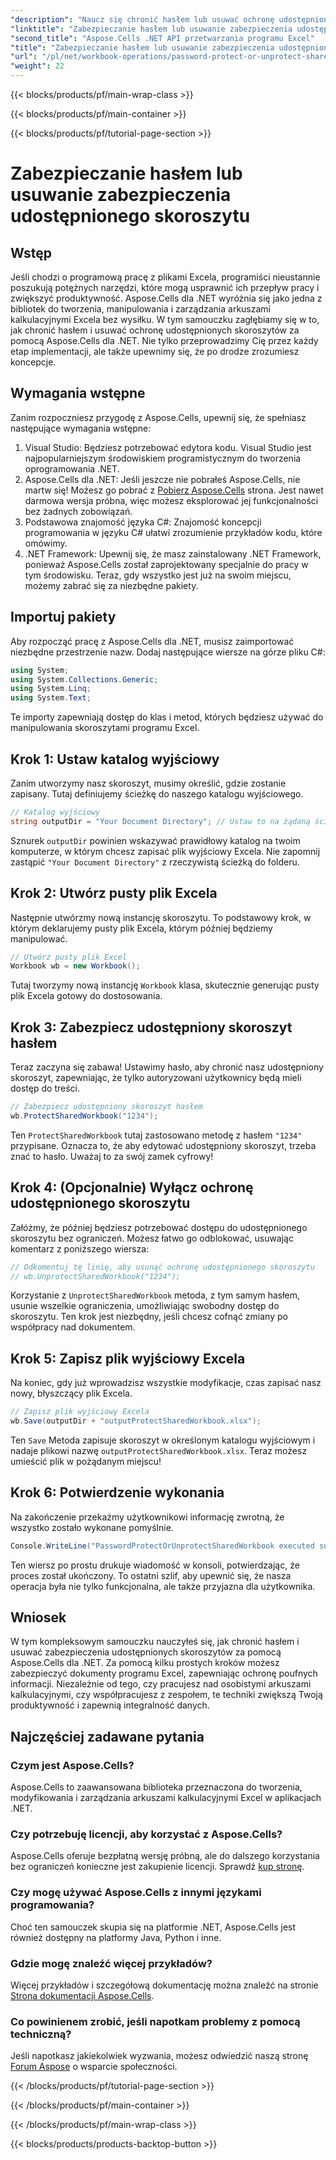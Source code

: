 ```yaml
---
"description": "Naucz się chronić hasłem lub usuwać ochronę udostępnionych skoroszytów programu Excel za pomocą Aspose.Cells dla .NET dzięki temu przewodnikowi krok po kroku. Zwiększ bezpieczeństwo swoich dokumentów."
"linktitle": "Zabezpieczanie hasłem lub usuwanie zabezpieczenia udostępnionego skoroszytu"
"second_title": "Aspose.Cells .NET API przetwarzania programu Excel"
"title": "Zabezpieczanie hasłem lub usuwanie zabezpieczenia udostępnionego skoroszytu"
"url": "/pl/net/workbook-operations/password-protect-or-unprotect-shared-workbook/"
"weight": 22
---
```


{{< blocks/products/pf/main-wrap-class >}}

{{< blocks/products/pf/main-container >}}

{{< blocks/products/pf/tutorial-page-section >}}

# Zabezpieczanie hasłem lub usuwanie zabezpieczenia udostępnionego skoroszytu

## Wstęp
Jeśli chodzi o programową pracę z plikami Excela, programiści nieustannie poszukują potężnych narzędzi, które mogą usprawnić ich przepływ pracy i zwiększyć produktywność. Aspose.Cells dla .NET wyróżnia się jako jedna z bibliotek do tworzenia, manipulowania i zarządzania arkuszami kalkulacyjnymi Excela bez wysiłku. W tym samouczku zagłębiamy się w to, jak chronić hasłem i usuwać ochronę udostępnionych skoroszytów za pomocą Aspose.Cells dla .NET. Nie tylko przeprowadzimy Cię przez każdy etap implementacji, ale także upewnimy się, że po drodze zrozumiesz koncepcje.
## Wymagania wstępne
Zanim rozpoczniesz przygodę z Aspose.Cells, upewnij się, że spełniasz następujące wymagania wstępne:
1. Visual Studio: Będziesz potrzebować edytora kodu. Visual Studio jest najpopularniejszym środowiskiem programistycznym do tworzenia oprogramowania .NET.
2. Aspose.Cells dla .NET: Jeśli jeszcze nie pobrałeś Aspose.Cells, nie martw się! Możesz go pobrać z [Pobierz Aspose.Cells](https://releases.aspose.com/cells/net/) strona. Jest nawet darmowa wersja próbna, więc możesz eksplorować jej funkcjonalności bez żadnych zobowiązań.
3. Podstawowa znajomość języka C#: Znajomość koncepcji programowania w języku C# ułatwi zrozumienie przykładów kodu, które omówimy.
4. .NET Framework: Upewnij się, że masz zainstalowany .NET Framework, ponieważ Aspose.Cells został zaprojektowany specjalnie do pracy w tym środowisku.
Teraz, gdy wszystko jest już na swoim miejscu, możemy zabrać się za niezbędne pakiety.
## Importuj pakiety
Aby rozpocząć pracę z Aspose.Cells dla .NET, musisz zaimportować niezbędne przestrzenie nazw. Dodaj następujące wiersze na górze pliku C#:
```csharp
using System;
using System.Collections.Generic;
using System.Linq;
using System.Text;
```
Te importy zapewniają dostęp do klas i metod, których będziesz używać do manipulowania skoroszytami programu Excel.
## Krok 1: Ustaw katalog wyjściowy
Zanim utworzymy nasz skoroszyt, musimy określić, gdzie zostanie zapisany. Tutaj definiujemy ścieżkę do naszego katalogu wyjściowego.
```csharp
// Katalog wyjściowy
string outputDir = "Your Document Directory"; // Ustaw to na żądaną ścieżkę wyjściową
```
Sznurek `outputDir` powinien wskazywać prawidłowy katalog na twoim komputerze, w którym chcesz zapisać plik wyjściowy Excela. Nie zapomnij zastąpić `"Your Document Directory"` z rzeczywistą ścieżką do folderu.
## Krok 2: Utwórz pusty plik Excela
Następnie utwórzmy nową instancję skoroszytu. To podstawowy krok, w którym deklarujemy pusty plik Excela, którym później będziemy manipulować. 
```csharp
// Utwórz pusty plik Excel
Workbook wb = new Workbook();
```
Tutaj tworzymy nową instancję `Workbook` klasa, skutecznie generując pusty plik Excela gotowy do dostosowania.
## Krok 3: Zabezpiecz udostępniony skoroszyt hasłem
Teraz zaczyna się zabawa! Ustawimy hasło, aby chronić nasz udostępniony skoroszyt, zapewniając, że tylko autoryzowani użytkownicy będą mieli dostęp do treści.
```csharp
// Zabezpiecz udostępniony skoroszyt hasłem
wb.ProtectSharedWorkbook("1234");
```
Ten `ProtectSharedWorkbook` tutaj zastosowano metodę z hasłem `"1234"` przypisane. Oznacza to, że aby edytować udostępniony skoroszyt, trzeba znać to hasło. Uważaj to za swój zamek cyfrowy!
## Krok 4: (Opcjonalnie) Wyłącz ochronę udostępnionego skoroszytu
Załóżmy, że później będziesz potrzebować dostępu do udostępnionego skoroszytu bez ograniczeń. Możesz łatwo go odblokować, usuwając komentarz z poniższego wiersza:
```csharp
// Odkomentuj tę linię, aby usunąć ochronę udostępnionego skoroszytu
// wb.UnprotectSharedWorkbook("1234");
```
Korzystanie z `UnprotectSharedWorkbook` metoda, z tym samym hasłem, usunie wszelkie ograniczenia, umożliwiając swobodny dostęp do skoroszytu. Ten krok jest niezbędny, jeśli chcesz cofnąć zmiany po współpracy nad dokumentem.
## Krok 5: Zapisz plik wyjściowy Excela
Na koniec, gdy już wprowadzisz wszystkie modyfikacje, czas zapisać nasz nowy, błyszczący plik Excela.
```csharp
// Zapisz plik wyjściowy Excela
wb.Save(outputDir + "outputProtectSharedWorkbook.xlsx");
```
Ten `Save` Metoda zapisuje skoroszyt w określonym katalogu wyjściowym i nadaje plikowi nazwę `outputProtectSharedWorkbook.xlsx`. Teraz możesz umieścić plik w pożądanym miejscu!
## Krok 6: Potwierdzenie wykonania
Na zakończenie przekażmy użytkownikowi informację zwrotną, że wszystko zostało wykonane pomyślnie.
```csharp
Console.WriteLine("PasswordProtectOrUnprotectSharedWorkbook executed successfully.\r\n");
```
Ten wiersz po prostu drukuje wiadomość w konsoli, potwierdzając, że proces został ukończony. To ostatni szlif, aby upewnić się, że nasza operacja była nie tylko funkcjonalna, ale także przyjazna dla użytkownika.
## Wniosek
W tym kompleksowym samouczku nauczyłeś się, jak chronić hasłem i usuwać zabezpieczenia udostępnionych skoroszytów za pomocą Aspose.Cells dla .NET. Za pomocą kilku prostych kroków możesz zabezpieczyć dokumenty programu Excel, zapewniając ochronę poufnych informacji. Niezależnie od tego, czy pracujesz nad osobistymi arkuszami kalkulacyjnymi, czy współpracujesz z zespołem, te techniki zwiększą Twoją produktywność i zapewnią integralność danych.
## Najczęściej zadawane pytania
### Czym jest Aspose.Cells?
Aspose.Cells to zaawansowana biblioteka przeznaczona do tworzenia, modyfikowania i zarządzania arkuszami kalkulacyjnymi Excel w aplikacjach .NET.
### Czy potrzebuję licencji, aby korzystać z Aspose.Cells?
Aspose.Cells oferuje bezpłatną wersję próbną, ale do dalszego korzystania bez ograniczeń konieczne jest zakupienie licencji. Sprawdź [kup stronę](https://purchase.aspose.com/buy).
### Czy mogę używać Aspose.Cells z innymi językami programowania?
Choć ten samouczek skupia się na platformie .NET, Aspose.Cells jest również dostępny na platformy Java, Python i inne.
### Gdzie mogę znaleźć więcej przykładów?
Więcej przykładów i szczegółową dokumentację można znaleźć na stronie [Strona dokumentacji Aspose.Cells](https://reference.aspose.com/cells/net/).
### Co powinienem zrobić, jeśli napotkam problemy z pomocą techniczną?
Jeśli napotkasz jakiekolwiek wyzwania, możesz odwiedzić naszą stronę [Forum Aspose](https://forum.aspose.com/c/cells/9) o wsparcie społeczności.

{{< /blocks/products/pf/tutorial-page-section >}}

{{< /blocks/products/pf/main-container >}}

{{< /blocks/products/pf/main-wrap-class >}}

{{< blocks/products/products-backtop-button >}}